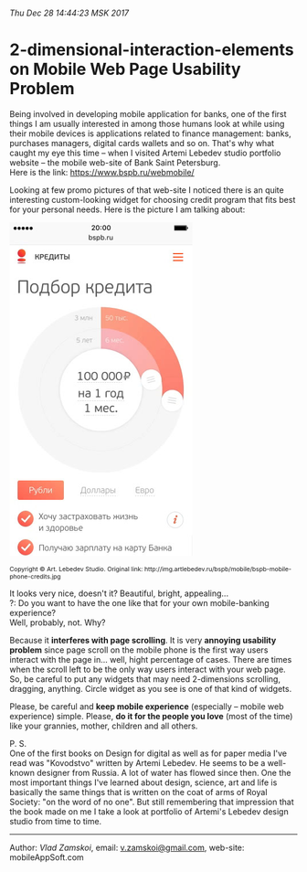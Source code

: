 ###### Thu Dec 28 14:44:23 MSK 2017

# 2-dimensional-interaction-elements on Mobile Web Page Usability Problem

Being involved in developing mobile application for banks, one of the first things I am usually interested in among those humans look at while using their mobile devices is applications related to finance management: banks, purchases managers, digital cards wallets and so on. That's why what caught my eye this time – when I visited Artemi Lebedev studio portfolio website – the mobile web-site of Bank Saint Petersburg.  
Here is the link: https://www.bspb.ru/webmobile/

Looking at few promo pictures of that web-site I noticed there is an quite interesting custom-looking widget for choosing credit program that fits best for your personal needs. Here is the picture I am talking about:  

![Loan_Options_Picker. Custom widget for web-application](./res/Loan_Options_Picker.jpg "Loan_Options_Picker. Custom widget for web-application")  
<p style="font-size: 8pt">Copyright © Art. Lebedev Studio. Original link: http://img.artlebedev.ru/bspb/mobile/bspb-mobile-phone-credits.jpg</p>

It looks very nice, doesn't it? Beautiful, bright, appealing...  
?: Do you want to have the one like that for your own mobile-banking experience?  
Well, probably, not. Why? 

Because it **interferes with page scrolling**. It is very **annoying usability problem** since page scroll on the mobile phone is the first way users interact with the page in... well, hight percentage of cases. There are times when the scroll left to be the only way users interact with your web page. So, be careful to put any widgets that may need 2-dimensions scrolling, dragging, anything. Circle widget as you see is one of that kind of widgets.

Please, be careful and **keep mobile experience** (especially – mobile web experience) simple. Please, **do it for the people you love** (most of the time) like your grannies, mother, children and all others.

P. S.  
One of the first books on Design for digital as well as for paper media I've read was "Kovodstvo" written by Artemi Lebedev. He seems to be a well-known designer from Russia. A lot of water has flowed since then. One the most important things I've learned about design, science, art and life is basically the same things that is written on the coat of arms of Royal Society: "on the word of no one". But still remembering that impression that the book made on me I take a look at portfolio of Artemi's Lebedev design studio from time to time.

---
Author: _Vlad Zamskoi_, email: <v.zamskoi@gmail.com>, web-site: mobileAppSoft.com